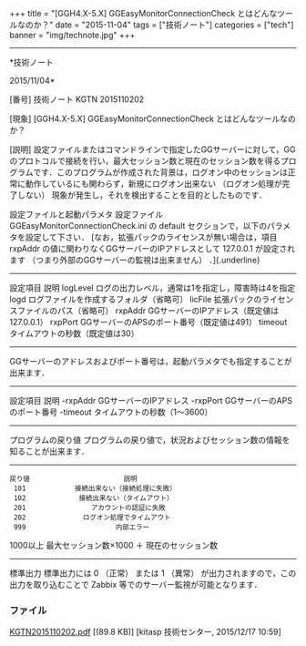﻿+++
title = "[GGH4.X-5.X] GGEasyMonitorConnectionCheck とはどんなツールなのか？"
date = "2015-11-04"
tags = ["技術ノート"]
categories = ["tech"]
banner = "img/technote.jpg"
+++

-----------------------------------------------------------------------------------------------------------------------------

*技術ノート

2015/11/04*


[番号]
技術ノート KGTN 2015110202

[現象]
[GGH4.X-5.X] GGEasyMonitorConnectionCheck とはどんなツールなのか？

[説明]
設定ファイルまたはコマンドラインで指定したGGサーバーに対して，GGのプロトコルで接続を行い，最大セッション数と現在のセッション数を得るプログラムです．このプログラムが作成された背景は，ログオン中のセッションは正常に動作しているにも関わらず，新規にログオン出来ない
（ログオン処理が完了しない）
現象が発生し，それを検出することを目的としたものです．

設定ファイルと起動パラメタ
設定ファイル GGEasyMonitorConnectionCheck.ini の default
セクションで，以下のパラメタを設定して下さい．
[なお，拡張パックのライセンスが無い場合は，項目 rxpAddr
の値に関わりなくGGサーバーのIPアドレスとして 127.0.0.1 が設定されます
（つまり外部のGGサーバーの監視は出来ません） ．]{.underline}

  ---------- ----------------------------------------------------
   設定項目                          説明
   logLevel   ログの出力レベル，通常は1を指定し，障害時は4を指定
     logd          ログファイルを作成するフォルダ（省略可）
   licFile      拡張パックのライセンスファイルのパス（省略可）
   rxpAddr       GGサーバーのIPアドレス（既定値は127.0.0.1）
   rxpPort        GGサーバーのAPSのポート番号（既定値は491）
   timeout             タイムアウトの秒数（既定値は30）
  ---------- ----------------------------------------------------

GGサーバーのアドレスおよびポート番号は，起動パラメタでも指定することが出来ます．

  ---------- -------------------------------
   設定項目               説明
   -rxpAddr      GGサーバーのIPアドレス
   -rxpPort    GGサーバーのAPSのポート番号
   -timeout   タイムアウトの秒数（1～3600）
  ---------- -------------------------------

プログラムの戻り値
プログラムの戻り値で，状況およびセッション数の情報を知ることが出来ます．

  ---------- ---------------------------------------------
    戻り値                       説明
     101            接続出来ない（接続処理に失敗）
     102             接続出来ない（タイムアウト）
     201                アカウントの認証に失敗
     202              ログオン処理でタイムアウト
     999                      内部エラー
   1000以上   最大セッション数×1000 ＋ 現在のセッション数
  ---------- ---------------------------------------------

標準出力
標準出力には 0 （正常） または 1 （異常）
が出力されますので，この出力を取り込むことで Zabbix
等でのサーバー監視が可能となります．


### ファイル

 
 


[KGTN2015110202.pdf](http://techreport.kitasp.net/attachments/download/2366/KGTN2015110202.pdf)
 [(89.8 KB)] [kitasp 技術センター, 2015/12/17
10:59]


 


 

